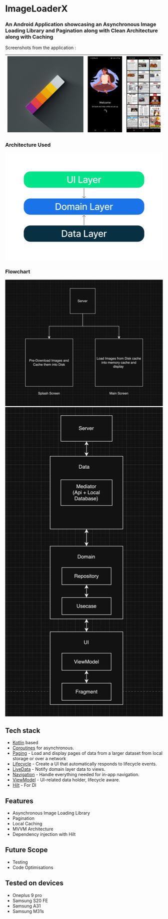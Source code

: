 <h1>ImageLoaderX</h1>
<h3>An Android Application showcasing an Asynchronous Image Loading Library and Pagination along with Clean Architecture along with Caching</h3>

Screenshots from the application : 

| ![icon](preview/icon.jpg) | ![splash](preview/splashScreen.jpg) | ![list](preview/mainScreen.jpg) |
|----------|:----------:|:----------:|


<h3>Architecture Used</h3>

![Architecture](preview/architecture-graph.png)

<h3>Flowchart</h3>

![FlowChart](preview/flowchart1.png)
![FlowChart](preview/flowchart2.png)

## Tech stack 

- [Kotlin][1] based
- [Coroutines][2] for asynchronous.
- [Paging][3] - Load and display pages of data from a larger dataset from local storage or over a network
- [Lifecycle][4] - Create a UI that automatically responds to lifecycle events.
- [LiveData][5] - Notify domain layer data to views.
- [Navigation][6] - Handle everything needed for in-app navigation.
- [ViewModel][7] - UI-related data holder, lifecycle aware.
- [Hilt][8] - For DI

[1]: https://kotlinlang.org/
[2]: https://kotlinlang.org/docs/reference/coroutines-overview.html
[3]: https://developer.android.com/topic/libraries/architecture/paging/v3-overview
[4]: https://developer.android.com/topic/libraries/architecture/lifecycle
[5]: https://developer.android.com/topic/libraries/architecture/livedata
[6]: https://developer.android.com/jetpack/compose/navigation
[7]: https://developer.android.com/topic/libraries/architecture/viewmodel
[8]: https://developer.android.com/training/dependency-injection/hilt-android

## Features

- Asynchronous Image Loading Library
- Pagination 
- Local Caching
- MVVM Architecture
- Dependency injection with Hilt

## Future Scope
  
- Testing 
- Code Optimisations


## Tested on devices

- Oneplus 9 pro 
- Samsung S20 FE
- Samsung A31 
- Samsung M31s 
